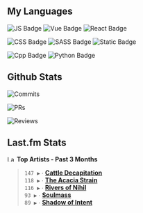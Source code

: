 ## My Languages

![JS Badge](https://img.shields.io/badge/Javascript-%2321262d?style=for-the-badge&logo=javascript&logoColor=%23F7DF1E)
![Vue Badge](https://img.shields.io/badge/Vue-%2321262d?style=for-the-badge&logo=vuedotjs&logoColor=%234FC08D)
![React Badge](https://img.shields.io/badge/React-%2321262d?style=for-the-badge&logo=react&logoColor=%2361DAFB)

![CSS Badge](https://img.shields.io/badge/CSS-%2321262d?style=for-the-badge&logo=css3&logoColor=%231572B6)
![SASS Badge](https://img.shields.io/badge/SASS-%2321262d?style=for-the-badge&logo=sass&logoColor=%23CC6699)
![Static Badge](https://img.shields.io/badge/Tailwind-%2321262d?style=for-the-badge&logo=tailwindcss&logoColor=%2306B6D4)

![Cpp Badge](https://img.shields.io/badge/C%2B%2B-%2321262d?style=for-the-badge&logo=cplusplus&logoColor=%2300599C)
![Python Badge](https://img.shields.io/badge/Python-%2321262d?style=for-the-badge&logo=python&logoColor=%233776AB)

## Github Stats

![Commits](https://img.shields.io/badge/commits%20pushed-%2321262d?style=for-the-badge&label=544&labelColor=87c4f2)

![PRs](https://img.shields.io/badge/pull%20requests%20submitted-%2321262d?style=for-the-badge&label=115&labelColor=fcabd8)

![Reviews](https://img.shields.io/badge/pull%20requests%20reviewed-%2321262d?style=for-the-badge&label=92&labelColor=ffe799)

## Last.fm Stats
<!--START_LASTFM_ARTISTS:{"period": "3month", "rows": 5}-->
<a href="https://last.fm" target="_blank"><img src="https://user-images.githubusercontent.com/17434202/215290617-e793598d-d7c9-428f-9975-156db1ba89cc.svg" alt="Last.fm Logo" width="18" height="13"/></a> **Top Artists - Past 3 Months**

> `147 ▶️` ∙ **[Cattle Decapitation](https://www.last.fm/music/Cattle+Decapitation)**<br/>
> `118 ▶️` ∙ **[The Acacia Strain](https://www.last.fm/music/The+Acacia+Strain)**<br/>
> `116 ▶️` ∙ **[Rivers of Nihil](https://www.last.fm/music/Rivers+of+Nihil)**<br/>
> `93 ▶️` ∙ **[Soulmass](https://www.last.fm/music/Soulmass)**<br/>
> `89 ▶️` ∙ **[Shadow of Intent](https://www.last.fm/music/Shadow+of+Intent)**<br/>
<!--END_LASTFM_ARTISTS-->
